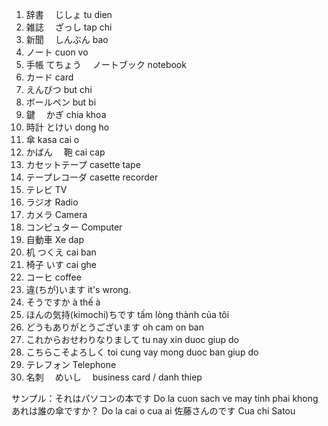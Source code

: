 1. 辞書　		じしょ		tu dien
2. 雑誌　		ざっし		tap chi
3. 新聞　		しんぶん 	bao
4. ノート 			cuon vo
5. 手帳  	てちょう　 	ノートブック notebook
6. カード 			card
7. えんびつ			but chi
8. ボールペン 			but bi
9. 鍵　		かぎ		chia khoa
10. 時計 	とけい	  	dong ho
11. 傘   	kasa 		cai o
12. かばん　	鞄		cai cap
13. カセットテープ			casette tape
14. テープレコーダ			casette recorder
15. テレビ			TV
16. ラジオ			Radio
17. カメラ				Camera	
18. コンピュター			Computer
19. 自動車			Xe dap
20. 机		つくえ		cai ban
21. 椅子	いす			cai ghe
22. コーヒ				coffee
23. 違(ちが)います			it's wrong.
24. そうですか			à thế à
25. ほんの気持(kimochi)ちです	tấm lòng thành của tôi
26. どうもありがとうございます		oh cam on ban
27. これからおせわりなりまして		tu nay xin duoc giup do
28. こちらこそよろしく			toi cung vay mong duoc ban giup do
29. テレフォン			Telephone
30. 名刺　	めいし　		business card / danh thiep

サンプル：それはパソコンの本です 		 Do la cuon sach ve may tinh phai khong
あれは誰の傘ですか？		 Do la cai o cua ai
佐藤さんのです			 Cua chi Satou


